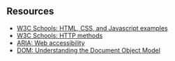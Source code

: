 ## Resources
<ul>
      <li><a href="https://www.w3schools.com/" target="_blank">
        W3C Schools: HTML, CSS, and Javascript examples</a></li>
        <li><a href="https://www.w3schools.com/tags/ref_httpmethods.asp" target="_blank">
        W3C Schools: HTTP methods
        </a></li>
        <li><a href="https://www.w3.org/TR/wai-aria/#usage_intro" target="_blank">
        ARIA: Web accessibility
        </a></li>
        <li><a href="https://developer.mozilla.org/en-US/docs/Web/API/Document_Object_Model/Introduction" target="_blank">
        DOM: Understanding the Document Object Model
        </a></li>
    </ul>
  
